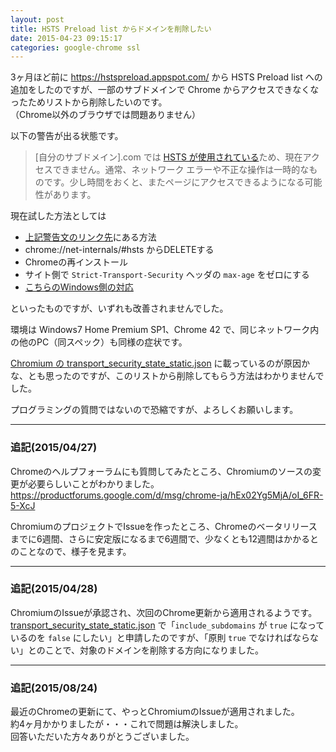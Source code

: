 ```yaml
---
layout: post
title: HSTS Preload list からドメインを削除したい
date: 2015-04-23 09:15:17
categories: google-chrome ssl
---
```

<p>3ヶ月ほど前に <a href="https://hstspreload.appspot.com/" rel="nofollow">https://hstspreload.appspot.com/</a> から HSTS Preload list への追加をしたのですが、一部のサブドメインで Chrome からアクセスできなくなったためリストから削除したいのです。<br>
（Chrome以外のブラウザでは問題ありません）</p>

<p>以下の警告が出る状態です。</p>

<blockquote>
  <p>[自分のサブドメイン].com では <a href="https://support.google.com/chrome/answer/4454607?hl=ja" rel="nofollow">HSTS が使用されている</a>ため、現在アクセスできません。通常、ネットワーク エラーや不正な操作は一時的なものです。少し時間をおくと、またページにアクセスできるようになる可能性があります。</p>
</blockquote>

<p>現在試した方法としては</p>

<ul>
<li><a href="https://support.google.com/chrome/answer/4454607?hl=ja" rel="nofollow">上記警告文のリンク先</a>にある方法</li>
<li>chrome://net-internals/#hsts からDELETEする</li>
<li>Chromeの再インストール</li>
<li>サイト側で <code>Strict-Transport-Security</code> ヘッダの <code>max-age</code> をゼロにする</li>
<li><a href="http://answers.microsoft.com/ja-jp/ie/forum/ie8-windows_7/windows7%E3%81%AEie%E3%81%A7https%E3%81%AE/278fdeaf-ae2f-458a-b990-105a3a291602" rel="nofollow">こちらのWindows側の対応</a></li>
</ul>

<p>といったものですが、いずれも改善されませんでした。</p>

<p>環境は Windows7 Home Premium SP1、Chrome 42 で、同じネットワーク内の他のPC（同スペック）も同様の症状です。</p>

<p><a href="https://chromium.googlesource.com/chromium/src.git/+/master/net/http/transport_security_state_static.json" rel="nofollow">Chromium の transport_security_state_static.json</a> に載っているのが原因かな、とも思ったのですが、このリストから削除してもらう方法はわかりませんでした。</p>

<p>プログラミングの質問ではないので恐縮ですが、よろしくお願いします。</p>

<hr>

<h3>追記(2015/04/27)</h3>

<p>Chromeのヘルプフォーラムにも質問してみたところ、Chromiumのソースの変更が必要らしいことがわかりました。<br>
<a href="https://productforums.google.com/d/msg/chrome-ja/hEx02Yg5MjA/oI_6FR-5-XcJ" rel="nofollow">https://productforums.google.com/d/msg/chrome-ja/hEx02Yg5MjA/oI_6FR-5-XcJ</a></p>

<p>ChromiumのプロジェクトでIssueを作ったところ、Chromeのベータリリースまでに6週間、さらに安定版になるまで6週間で、少なくとも12週間はかかるとのことなので、様子を見ます。</p>

<hr>

<h3>追記(2015/04/28)</h3>

<p>ChromiumのIssueが承認され、次回のChrome更新から適用されるようです。<br>
<a href="https://chromium.googlesource.com/chromium/src.git/+/master/net/http/transport_security_state_static.json" rel="nofollow">transport_security_state_static.json</a> で「<code>include_subdomains</code> が <code>true</code> になっているのを <code>false</code> にしたい」と申請したのですが、「原則 <code>true</code> でなければならない」とのことで、対象のドメインを削除する方向になりました。</p>

<hr>

<h3>追記(2015/08/24)</h3>

<p>最近のChromeの更新にて、やっとChromiumのIssueが適用されました。<br>
約4ヶ月かかりましたが・・・これで問題は解決しました。<br>
回答いただいた方々ありがとうございました。</p>
